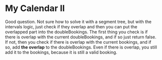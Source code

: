 # My Calendar II

Good question. Not sure how to solve it with a segment tree, but with the intervals logic, just check if they overlap and then you can put the overlapped part into the doubleBookings. The first thing you check is if there is overlap with the current doubleBookings, and if so just return false. If not, then you check if there is overlap with the current bookings, and if so, add **the overlap** to the doubleBookings. Even if there is overlap, you still add it to the bookings, because it is still a valid booking.
